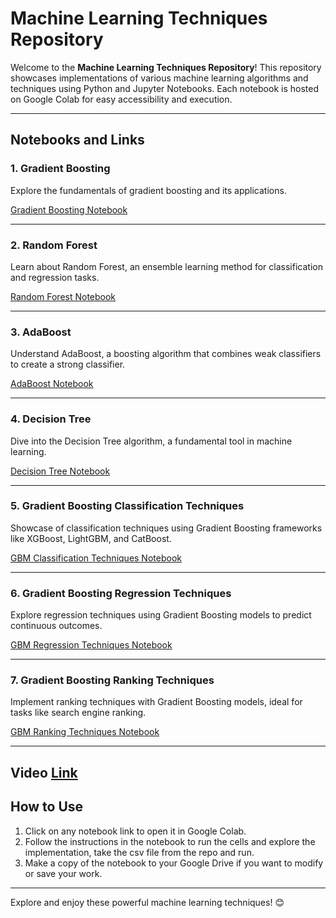 # Machine Learning Techniques Repository

Welcome to the **Machine Learning Techniques Repository**! This repository showcases implementations of various machine learning algorithms and techniques using Python and Jupyter Notebooks. Each notebook is hosted on Google Colab for easy accessibility and execution.

---

## Notebooks and Links

### 1. **Gradient Boosting**
Explore the fundamentals of gradient boosting and its applications.

[Gradient Boosting Notebook](https://colab.research.google.com/drive/131hxnS74fwahQAj-a6j-UuC3UDVNWxy9?usp=sharing)

---

### 2. **Random Forest**
Learn about Random Forest, an ensemble learning method for classification and regression tasks.

[Random Forest Notebook](https://colab.research.google.com/drive/1fzwwX-2D5WUWNtGEFhwgtVYm98j-yg-I?usp=sharing)

---

### 3. **AdaBoost**
Understand AdaBoost, a boosting algorithm that combines weak classifiers to create a strong classifier.

[AdaBoost Notebook](https://colab.research.google.com/drive/1hUV2iiwfpk_fVEwcYbu8umcp_2_3goVF?usp=sharing)

---

### 4. **Decision Tree**
Dive into the Decision Tree algorithm, a fundamental tool in machine learning.

[Decision Tree Notebook](https://colab.research.google.com/drive/1UdraVW3ZUE4AV-sw_Wtz-hPZ3HWH7Z8y?usp=sharing)

---

### 5. **Gradient Boosting Classification Techniques**
Showcase of classification techniques using Gradient Boosting frameworks like XGBoost, LightGBM, and CatBoost.

[GBM Classification Techniques Notebook](https://colab.research.google.com/drive/1FoGAptZaLBb8ARzVql0-wvEY0Nxt5kfX?usp=sharing)

---

### 6. **Gradient Boosting Regression Techniques**
Explore regression techniques using Gradient Boosting models to predict continuous outcomes.

[GBM Regression Techniques Notebook](https://colab.research.google.com/drive/16Zfjijib2T2TzY-UARsbXonqy0-tlt4N?usp=sharing)

---

### 7. **Gradient Boosting Ranking Techniques**
Implement ranking techniques with Gradient Boosting models, ideal for tasks like search engine ranking.

[GBM Ranking Techniques Notebook](https://colab.research.google.com/drive/1KmCOLFsQBqrwtmJC0KdPVxZyIEuxOecq?usp=sharing)

---
Video [Link](https://studio.youtube.com/channel/UCOQEVKW90WjoLMlLumOMRaw)
---
## How to Use
1. Click on any notebook link to open it in Google Colab.
2. Follow the instructions in the notebook to run the cells and explore the implementation, take the csv file from the repo and run.
3. Make a copy of the notebook to your Google Drive if you want to modify or save your work.

---

Explore and enjoy these powerful machine learning techniques! 😊
